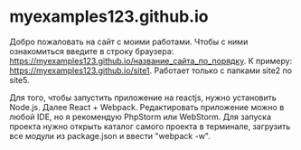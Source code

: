 # myexamples123.github.io

Добро пожаловать на сайт с моими работами. Чтобы с ними ознакомиться введите в строку браузера: https://myexamples123.github.io/название_сайта_по_порядку. К примеру: https://myexamples123.github.io/site1. Работает только с папками site2 по site5. 

Для того, чтобы запустить приложение на reactjs, нужно установить Node.js. Далее React + Webpack. Редактировать приложение можно в любой IDE, но я рекомендую PhpStorm или WebStorm. 
Для запуска проекта нужно открыть каталог самого проекта в терминале, загрузить все модули из package.json и ввести "webpack -w".
